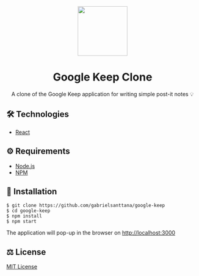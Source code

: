 <div align="center">
  <img src="https://i.pinimg.com/originals/09/96/92/099692d1d651d51b7caf3040fce0f748.png" width="130" height="130"/>  
</div>

# <div align="center">Google Keep Clone</div>

<p align="center">A clone of the Google Keep application for writing simple post-it notes 💡</p> 

## 🛠️ Technologies

<ul>
  <li><a href="https://reactjs.org/">React</a></li>
</ul>

## ⚙️ Requirements

<ul>
 <li><a href="https://nodejs.org/en">Node.js</a></li>
  <li><a href="https://www.npmjs.com/">NPM</a></li>
</ul>

## 🚀 Installation

```
$ git clone https://github.com/gabrielsanttana/google-keep
$ cd google-keep
$ npm install
$ npm start
```

The application will pop-up in the browser on [http://localhost:3000](http://localhost:3000)

## ⚖️ License

[MIT License](https://github.com/gabrielsanttana/google-keep/blob/master/LICENSE)

